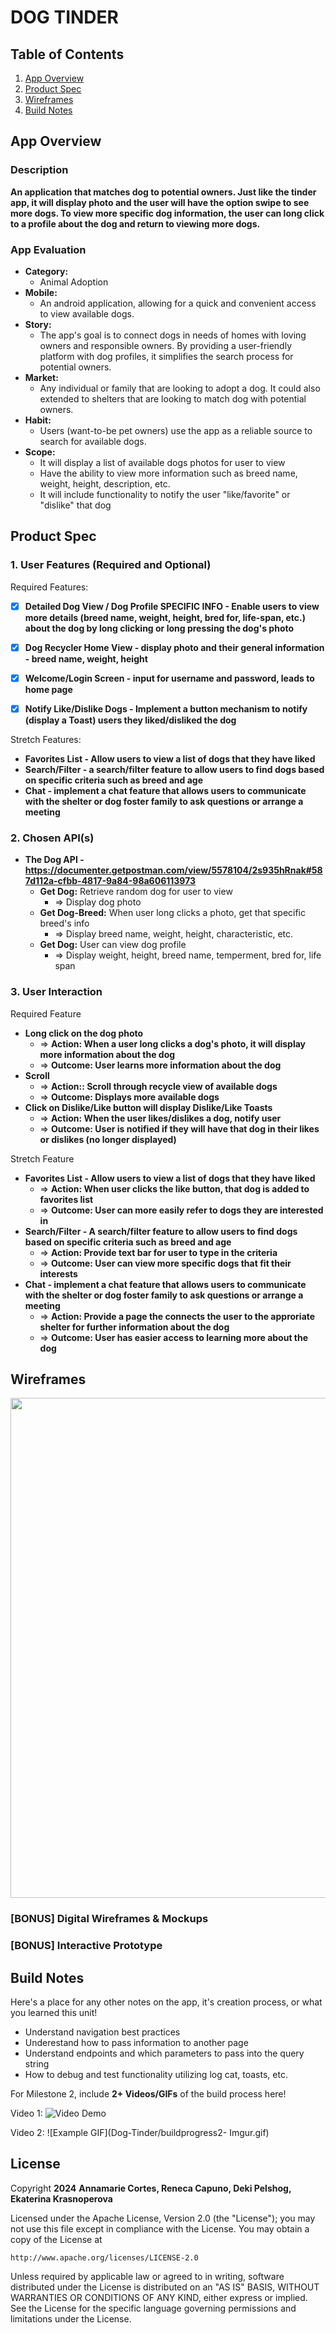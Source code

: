 # **DOG TINDER**

## Table of Contents

1. [App Overview](#App-Overview)
1. [Product Spec](#Product-Spec)
1. [Wireframes](#Wireframes)
1. [Build Notes](#Build-Notes)
   
## App Overview

### Description 

**An application that matches dog to potential owners. Just like the tinder app, it will display photo and the user will have the option swipe to see more dogs. To view more specific dog information, the user can long click to a profile about the dog and return to viewing more dogs.**

### App Evaluation

<!-- Evaluation of your app across the following attributes -->

- **Category:**
    - Animal Adoption
- **Mobile:**
    - An android application, allowing for a quick and convenient access to view available dogs.
- **Story:**
    - The app's goal is to connect dogs in needs of homes with loving owners and responsible owners. By providing a user-friendly platform with dog profiles, it simplifies the search process for potential owners.
- **Market:**
    - Any individual or family that are looking to adopt a dog. It could also extended to shelters that are looking to match dog with potential owners.
- **Habit:**
    - Users (want-to-be pet owners) use the app as a reliable source to search for available dogs.
- **Scope:**
    - It will display a list of available dogs photos for user to view
    - Have the ability to view more information such as breed name, weight, height, description, etc.
    - It will include functionality to notify the user "like/favorite" or "dislike" that dog
      

## Product Spec

### 1. User Features (Required and Optional)

Required Features:

- [x] **Detailed Dog View / Dog Profile SPECIFIC INFO - Enable users to view more details (breed name, weight, height, bred for, life-span, etc.) about the dog by long clicking or long pressing the dog's photo**
- [x] **Dog Recycler Home View - display photo and their general information - breed name, weight, height**
- [x] **Welcome/Login Screen - input for username and password, leads to home page**
- [x] **Notify Like/Dislike Dogs - Implement a button mechanism to notify (display a Toast) users they liked/disliked the dog**


Stretch Features:
- **Favorites List - Allow users to view a list of dogs that they have liked**
- **Search/Filter - a search/filter feature to allow users to find dogs based on specific criteria such as breed and age**
- **Chat - implement a chat feature that allows users to communicate with the shelter or dog foster family to ask questions or arrange a meeting**


### 2. Chosen API(s)

- **The Dog API - https://documenter.getpostman.com/view/5578104/2s935hRnak#587d112a-cfbb-4817-9a84-98a606113973**
    - **Get Dog:** Retrieve random dog for user to view
       - => Display dog photo
    - **Get Dog-Breed:** When user long clicks a photo, get that specific breed's info
       - => Display breed name, weight, height, characteristic, etc.
    - **Get Dog:** User can view dog profile
       - => Display weight, height, breed name, temperment, bred for, life span

### 3. User Interaction

Required Feature

- **Long click on the dog photo**
	- => **Action: When a user long clicks a dog's photo, it will display more information about the dog**
	- => **Outcome: User learns more information about the dog**
- **Scroll**
	- => **Action:: Scroll through recycle view of available dogs**
	- => **Outcome: Displays more available dogs**
- **Click on Dislike/Like button will display Dislike/Like Toasts**
	- => **Action: When the user likes/dislikes a dog, notify user**
	- => **Outcome: User is notified if they will have that dog in their likes or dislikes (no longer displayed)**
    

Stretch Feature

- **Favorites List - Allow users to view a list of dogs that they have liked**
	- => **Action: When user clicks the like button, that dog is added to favorites list**
	- => **Outcome: User can more easily refer to dogs they are interested in**
- **Search/Filter - A search/filter feature to allow users to find dogs based on specific criteria such as breed and age**
	- => **Action: Provide text bar for user to type in the criteria**
	- => **Outcome: User can view more specific dogs that fit their interests**
- **Chat - implement a chat feature that allows users to communicate with the shelter or dog foster family to ask questions or arrange a meeting**
	- => **Action: Provide a page the connects the user to the approriate shelter for further information about the dog**
	- => **Outcome: User has easier access to learning more about the dog**

## Wireframes

<!-- Add picture of your hand sketched wireframes in this section -->
<img src="https://i.imgur.com/FyXcVcG.png" width=800>


### [BONUS] Digital Wireframes & Mockups

### [BONUS] Interactive Prototype

## Build Notes

Here's a place for any other notes on the app, it's creation 
process, or what you learned this unit!  
 - Understand navigation best practices
 - Underestand how to pass information to another page
 - Understand endpoints and which parameters to pass into the query string
 - How to debug and test functionality utilizing log cat, toasts, etc.

For Milestone 2, include **2+ Videos/GIFs** of the build process here!

Video 1:
<img src='https://imgur.com/hoVi8yP.gif' title='Video Demo' width='' alt='Video Demo' />
 

Video 2: 
![Example GIF](Dog-Tinder/buildprogress2- Imgur.gif)


## License

Copyright **2024** **Annamarie Cortes, Reneca Capuno, Deki Pelshog, Ekaterina Krasnoperova**

Licensed under the Apache License, Version 2.0 (the "License");
you may not use this file except in compliance with the License.
You may obtain a copy of the License at

    http://www.apache.org/licenses/LICENSE-2.0

Unless required by applicable law or agreed to in writing, software
distributed under the License is distributed on an "AS IS" BASIS,
WITHOUT WARRANTIES OR CONDITIONS OF ANY KIND, either express or implied.
See the License for the specific language governing permissions and
limitations under the License.
